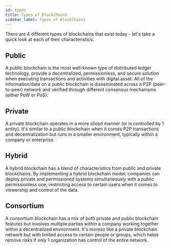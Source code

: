 ```yaml
---
id: types
title: Types of Blockchains
sidebar_label: Types of Blockchains
---
```

There are 4 different types of blockchains that exist today - let's take a quick look at each of their characteristics. 

## Public

A public blockchain is the most well-known type of  distributed ledger technology, provide a decentralized, permissionless, and secure solution when executing transactions and activities with digital asset. All of the information/data on a public blockchain is disseminated across a P2P (peer-to-peer) network and verified through different consensus mechanisms (either PoW or PoS).

## Private

A private blockchain operates in a more siloed manner (or is controlled by 1 entity). It's similar to a public blockchain when it comes P2P transactions and decentralization but runs in a smaller environment, typically within a company or enterprise.

## Hybrid

A hybrid blockchain has a blend of characteristics from public and private blockchains. By implementing a hybrid blockchain model, companies can deploy private and permissioned systems simultaneously with a public permissionless one, restricting access to certain users when it comes to viewership and control of the data.

## Consortium

A consortium blockchain has a mix of both private and public blockchain features but involves multiple parties within a company working together within a decentralized environment. It's moreso like a private blockchain network but with limited access to certain people or groups, which helps remove risks if only 1 organization has control of the entire network.

